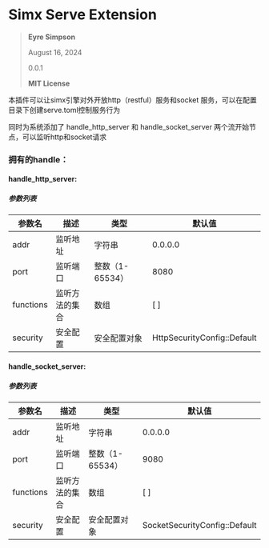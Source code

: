 # Simx Serve Extension

> **Eyre Simpson**
>
> August 16, 2024
>
> 0.0.1
>
> **MIT License**

本插件可以让simx引擎对外开放http（restful）服务和socket 服务，可以在配置目录下创建serve.toml控制服务行为

同时为系统添加了 handle_http_server 和 handle_socket_server 两个流开始节点，可以监听http和socket请求

### 拥有的handle：

#### handle_http_server:

##### 参数列表

| 参数名       | 描述      | 类型          | 默认值                         |
|-----------|---------|-------------|-----------------------------|
| addr      | 监听地址    | 字符串         | 0.0.0.0                     |
| port      | 监听端口    | 整数（1-65534） | 8080                        |
| functions | 监听方法的集合 | 数组          | [ ]                         |
| security  | 安全配置    | 安全配置对象      | HttpSecurityConfig::Default |

#### handle_socket_server:

##### 参数列表

| 参数名       | 描述      | 类型          | 默认值                           |
|-----------|---------|-------------|-------------------------------|
| addr      | 监听地址    | 字符串         | 0.0.0.0                       |
| port      | 监听端口    | 整数（1-65534） | 9080                          |
| functions | 监听方法的集合 | 数组          | [ ]                           |
| security  | 安全配置    | 安全配置对象      | SocketSecurityConfig::Default |
